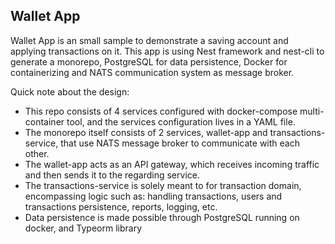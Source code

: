 <!-- ABOUT THE PROJECT -->
## Wallet App

Wallet App is an small sample to demonstrate a saving account and applying transactions on it. This app is using Nest framework and nest-cli to generate a monorepo, PostgreSQL for data persistence, Docker for containerizing and NATS communication system as message broker.


Quick note about the design:
* This repo consists of 4 services configured with docker-compose multi-container tool, and the services configuration lives in a YAML file.
* The monorepo itself consists of 2 services, wallet-app and transactions-service, that use NATS message broker to communicate with each other.
* The wallet-app acts as an API gateway, which receives incoming traffic and then sends it to the regarding service.
* The transactions-service is solely meant to for transaction domain, encompassing logic such as: handling transactions, users and transactions persistence, reports, logging, etc.
* Data persistence is made possible through PostgreSQL running on docker, and Typeorm library

